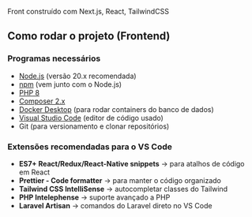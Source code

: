 Front construído com Next.js, React, TailwindCSS

## Como rodar o projeto (Frontend)

### Programas necessários
- [Node.js](https://nodejs.org/) (versão 20.x recomendada)
- [npm](https://www.npmjs.com/) (vem junto com o Node.js)
- [PHP 8](https://www.php.net/downloads.php)
- [Composer 2.x](https://getcomposer.org/download/)
- [Docker Desktop](https://www.docker.com/products/docker-desktop/) (para rodar containers do banco de dados)
- [Visual Studio Code](https://code.visualstudio.com/) (editor de código usado)
- Git (para versionamento e clonar repositórios)

### Extensões recomendadas para o VS Code
- **ES7+ React/Redux/React-Native snippets** → para atalhos de código em React  
- **Prettier - Code formatter** → para manter o código organizado  
- **Tailwind CSS IntelliSense** → autocompletar classes do Tailwind  
- **PHP Intelephense** → suporte avançado a PHP  
- **Laravel Artisan** → comandos do Laravel direto no VS Code  

